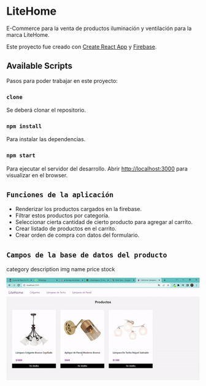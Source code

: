 # LiteHome

E-Commerce para la venta de productos iluminación y ventilación para la marca LiteHome.

Este proyecto fue creado con [Create React App](https://create-react-app.dev) y [Firebase](https://firebase.com).

## Available Scripts

Pasos para poder trabajar en este proyecto:

### `clone`
Se deberá clonar el repositorio.

### `npm install`
Para instalar las dependencias.

### `npm start`
Para ejecutar el servidor del desarrollo.
Abrir [http://localhost:3000](http://localhost:3000) para visualizar en el browser.

## `Funciones de la aplicación`
- Renderizar los productos cargados en la firebase.
- Filtrar estos productos por categoría.
- Seleccionar cierta cantidad de cierto producto para agregar al carrito.
- Crear listado de productos en el carrito.
- Crear orden de compra con datos del formulario.


## `Campos de la base de datos del producto`
category
description
img
name
price
stock

<img src="litehome_app_final.gif" alt="App Final Gif">
